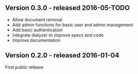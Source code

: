 Version 0.3.0 - released 2016-05-TODO
-------------

- Allow document removal
- Add admin functions for basic user and admin management
- Add basic authentication
- Integrate dialyzer to improve specs and code
- Improve documentation

Version 0.2.0 - released 2016-01-04
-------------

First public release
